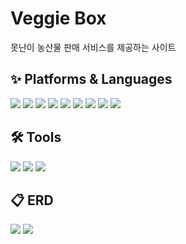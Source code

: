 # Veggie Box
<p>못난이 농산물 판매 서비스를 제공하는 사이트</p>
<h2>✨ Platforms & Languages</h2>
<div>
  <img src="https://img.shields.io/badge/Java-007396?style=flat&logo=Java&logoColor=white" />
  <img src="https://img.shields.io/badge/SPRING-6DB33F?style=flat&logo=SPRING&logoColor=white"/>
  <img src="https://img.shields.io/badge/HTML5-E34F26?style=flat&logo=HTML5&logoColor=white" />
  <img src="https://img.shields.io/badge/CSS3-1572B6?style=flat&logo=CSS3&logoColor=white" />
  <img src="https://img.shields.io/badge/Bootstrap-7952B3?style=flat&logo=Bootstrap&logoColor=white" />
  <img src="https://img.shields.io/badge/JavaScript-F7DF1E?style=flat&logo=JavaScript&logoColor=white" />
  <img src="https://img.shields.io/badge/jQuery-0769AD?style=flat&logo=jQuery&logoColor=white" />
  <img src="https://img.shields.io/badge/ORACLE-F80000?style=flat&logo=ORACLE&logoColor=white"/>
  <img src="https://img.shields.io/badge/Mybatis-000000?style=flat&logo=Fluentd&logoColor=white" />
</div>
<h2>🛠 Tools</h2>
<div>
  <img src="https://img.shields.io/badge/Eclipse%20IDE-2C2255?style=flat&logo=EclipseIDE&logoColor=white" />
  <img src="https://img.shields.io/badge/Tomcat-F8DC75?style=flat&logo=ApacheTomcat&logoColor=white" />
  <img src="https://img.shields.io/badge/SVN-809CC9?style=flat&logo=Subversion&logoColor=white" />
</div>
<h2>📋 ERD</h2>
<div>
  <img src="https://github.com/vananaHope/VGBox/assets/125250099/aff48991-bbb7-423d-ae36-6be0d77fd29c">
  <img src="https://github.com/vananaHope/VGBox/assets/125250099/6bb2fc4b-9017-474e-a662-6064d29ee089">
</div>
